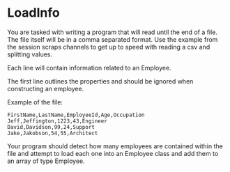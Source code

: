# LoadInfo

You are tasked with writing a program that will read until the end of a file.
The file itself will be in a comma separated format.
Use the example from the session scraps channels to get up to speed with reading a csv and splitting values.

Each line will contain information related to an Employee.

The first line outlines the properties and should be ignored when constructing an employee.

Example of the file:

```
FirstName,LastName,EmployeeId,Age,Occupation
Jeff,Jeffington,1223,43,Engineer
David,Davidson,99,24,Support
Jake,Jakobson,54,55,Architect
```

Your program should detect how many employees are contained within the file and attempt to load each one into an Employee class and add them to an array of type Employee.
